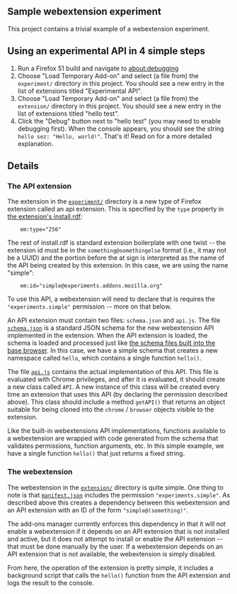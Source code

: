 ## Sample webextension experiment

This project contains a trivial example of a webextension experiment.

## Using an experimental API in 4 simple steps

1. Run a Firefox 51 build and navigate to [about:debugging](about:debugging)
2. Choose "Load Temporary Add-on" and select (a file from) the
   `experiment/` directory in this project.  You should see
   a new entry in the list of extensions titled "Experimental API".
3. Choose "Load Temporary Add-on" and select (a file from) the
   `extension/` directory in this project.  You should see a new entry
   in the list of extensions titled "hello test".
4. Click the "Debug" button next to "hello test" (you may need to
   enable debugging first).  When the console appears, you should see
   the string `hello sez: "Hello, world!"`.  That's it!  Read on for
   a more detailed explanation.

## Details

### The API extension

The extension in the [`experiment/`](experiment)
directory is a new type of Firefox extension called an api extension.
This is specified by the `type` property in
[the extension's install.rdf](experiment/install.rdf):

```
    em:type="256"
```

The rest of install.rdf is standard extension boilerplate with one
twist -- the extension id must be in the `something@somethingelse`
format (i.e., it may not be a UUID) and the portion before the at sign
is interpreted as the name of the API being created by this extension.
In this case, we are using the name "simple":

```
    em:id="simple@experiments.addons.mozilla.org"
```

To use this API, a webextension will need to declare that is requires
the `"experiments.simple"` permission -- more on that below.

An API extension must contain two files: `schema.json` and `api.js`.
The file [`schema.json`](experiment/schema.json)
is a standard JSON schema for the new
webextension API implemented in the extension.
When the API extension is loaded, the schema is loaded and processed
just like
[the schema files built into the base browser](https://dxr.mozilla.org/mozilla-central/source/toolkit/components/extensions/schemas).
In this case, we have a simple schema that creates
a new namespace called `hello`, which contains a single function `hello()`.

The file [`api.js`](experiment/api.js)
contains the actual implementation of this API.
This file is evaluated with Chrome privileges, and after it is evaluated,
it should create a new class called `API`.  A new instance of this
class will be created every time an extension that uses this API
(by declaring the permission described above).  This class should
include a method `getAPI()` that returns an object suitable for
being cloned into the `chrome` / `browser` objects visible to the
extension.

Like the built-in webextensions API implementations, functions
available to a webextension are wrapped with code generated from
the schema that validates permissions, function arguments, etc.
In this simple example, we have a single function `hello()` that just
returns a fixed string.

### The webextension

The webextension in the [`extension/`](extension) directory
is quite simple.
One thing to note is that [`manifest.json`](extension/manifest.json)
includes the permission `"experiments.simple"`.
As described above this creates a dependency between this webextension
and an API extension with an ID of the form `"simple@(something)"`.

The add-ons manager currently enforces this dependency in that it will
not enable a webextension if it depends on an API extension that is
not installed and active, but it does not attempt to install or enable
the API extension -- that must be done manually by the user.  If a
webextension depends on an API extension that is not available, the
webextension is simply disabled.

From here, the operation of the extension is pretty simple, it
includes a background script that calls the `hello()` function from
the API extension and logs the result to the console.

